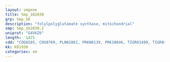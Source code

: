 ```yaml
---
layout: smgene
title: Smp_162030
grp: Smp_16
description: "folylpolyglutamate synthase, mitochondrial"
smp: Smp_162030.1
uniprot: "G4V6Z6"
length:  1425
cdd: "COG0285, COG0769, PLN02881, PRK00139, PRK10846, TIGR01499, TIGR04012, cl03754, cl16004, pfam02875, pfam08245"
kk: K01930
categories: sm
---
```

